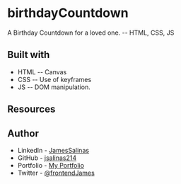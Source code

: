 # birthdayCountdown
A Birthday Countdown for a loved one. -- HTML, CSS, JS

## Built with
- HTML -- Canvas
- CSS -- Use of keyframes
- JS -- DOM manipulation.

## Resources

## Author
- LinkedIn - [JamesSalinas](https://www.linkedin.com/in/james-salinas-06a505199)
- GitHub - [jsalinas214](https://www.github.com/jsalinas214) 
- Portfolio - [My Portfolio](http://james-salinas.com/)
- Twitter - [@frontendJames](https://twitter.com/frontendJames)

